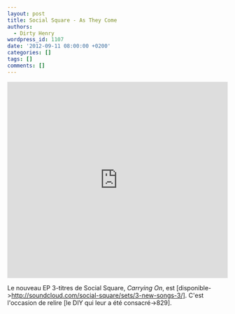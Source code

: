 ```yaml
---
layout: post
title: Social Square - As They Come
authors:
  - Dirty Henry
wordpress_id: 1107
date: '2012-09-11 08:00:00 +0200'
categories: []
tags: []
comments: []
---
```

<iframe width="100%" height="450" scrolling="no" frameborder="no" src="http://w.soundcloud.com/player/?url=http%3A%2F%2Fapi.soundcloud.com%2Fplaylists%2F2156884&show_artwork=true"></iframe>

Le nouveau EP 3-titres de Social Square, *Carrying On*, est [disponible->http://soundcloud.com/social-square/sets/3-new-songs-3/]. C'est l'occasion de relire [le DIY qui leur a été consacré->829].
